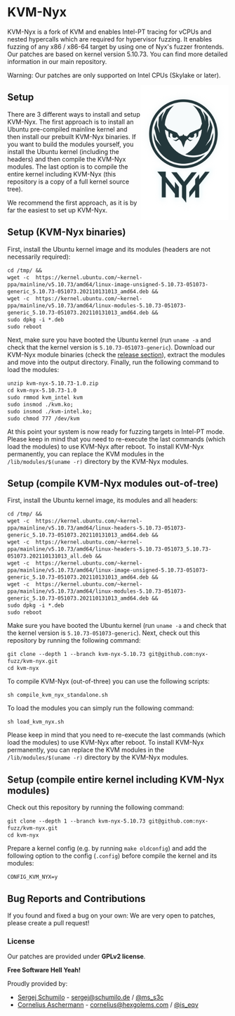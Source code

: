 # KVM-Nyx

KVM-Nyx is a fork of KVM and enables Intel-PT tracing for vCPUs and nested hypercalls which are required for hypervisor fuzzing. It enables fuzzing of any x86 / x86-64 target by using one of Nyx's fuzzer frontends. 
Our patches are based on kernel version 5.10.73. You can find more detailed information in our main repository.

Warning: Our patches are only supported on Intel CPUs (Skylake or later).

<p>
<img align="right" width="200"  src="logo.png">
</p>


## Setup 

There are 3 different ways to install and setup KVM-Nyx. The first approach is to install an Ubuntu pre-compiled mainline kernel and then install our prebuilt KVM-Nyx binaries. If you want to build the modules yourself, you install the Ubuntu kernel (including the headers) and then compile the KVM-Nyx modules. The last option is to compile the entire kernel including KVM-Nyx (this repository is a copy of a full kernel source tree).

We recommend the first approach, as it is by far the easiest to set up KVM-Nyx. 

## Setup (KVM-Nyx binaries)

First, install the Ubuntu kernel image and its modules (headers are not necessarily required):

```
cd /tmp/ &&
wget -c  https://kernel.ubuntu.com/~kernel-ppa/mainline/v5.10.73/amd64/linux-image-unsigned-5.10.73-051073-generic_5.10.73-051073.202110131013_amd64.deb &&
wget -c  https://kernel.ubuntu.com/~kernel-ppa/mainline/v5.10.73/amd64/linux-modules-5.10.73-051073-generic_5.10.73-051073.202110131013_amd64.deb &&
sudo dpkg -i *.deb
sudo reboot
```

Next, make sure you have booted the Ubuntu kernel (run `uname -a` and check that the kernel version is `5.10.73-051073-generic`). Download our KVM-Nyx module binaries (check the [release section](https://github.com/nyx-fuzz/KVM-Nyx/releases)), extract the modules and move into the output directory. Finally, run the following command to load the modules:

```
unzip kvm-nyx-5.10.73-1.0.zip
cd kvm-nyx-5.10.73-1.0
sudo rmmod kvm_intel kvm
sudo insmod ./kvm.ko;
sudo insmod ./kvm-intel.ko;
sudo chmod 777 /dev/kvm
```

At this point your system is now ready for fuzzing targets in Intel-PT mode. Please keep in mind that you need to re-execute the last commands (which load the modules) to use KVM-Nyx after reboot. To  install KVM-Nyx permanently, you can replace the KVM modules in the `/lib/modules/$(uname -r)` directory by the KVM-Nyx modules. 


## Setup (compile KVM-Nyx modules out-of-tree)

First, install the Ubuntu kernel image, its modules and all headers:

```
cd /tmp/ &&
wget -c  https://kernel.ubuntu.com/~kernel-ppa/mainline/v5.10.73/amd64/linux-headers-5.10.73-051073-generic_5.10.73-051073.202110131013_amd64.deb &&
wget -c  https://kernel.ubuntu.com/~kernel-ppa/mainline/v5.10.73/amd64/linux-headers-5.10.73-051073_5.10.73-051073.202110131013_all.deb &&
wget -c  https://kernel.ubuntu.com/~kernel-ppa/mainline/v5.10.73/amd64/linux-image-unsigned-5.10.73-051073-generic_5.10.73-051073.202110131013_amd64.deb &&
wget -c  https://kernel.ubuntu.com/~kernel-ppa/mainline/v5.10.73/amd64/linux-modules-5.10.73-051073-generic_5.10.73-051073.202110131013_amd64.deb &&
sudo dpkg -i *.deb
sudo reboot
```

Make sure you have booted the Ubuntu kernel (run `uname -a` and check that the kernel version is `5.10.73-051073-generic`). Next, check out this repository by running the following command:

```
git clone --depth 1 --branch kvm-nyx-5.10.73 git@github.com:nyx-fuzz/kvm-nyx.git
cd kvm-nyx
```

To compile KVM-Nyx (out-of-three) you can use the following scripts: 

```
sh compile_kvm_nyx_standalone.sh
```

To load the modules you can simply run the following command:

```
sh load_kvm_nyx.sh
```

Please keep in mind that you need to re-execute the last commands (which load the modules) to use KVM-Nyx after reboot. To  install KVM-Nyx permanently, you can replace the KVM modules in the `/lib/modules/$(uname -r)` directory by the KVM-Nyx modules. 

## Setup (compile entire kernel including KVM-Nyx modules)

Check out this repository by running the following command:

```
git clone --depth 1 --branch kvm-nyx-5.10.73 git@github.com:nyx-fuzz/kvm-nyx.git
cd kvm-nyx
```

Prepare a kernel config (e.g. by running `make oldconfig`) and add the following option to the config (`.config`) before compile the kernel and its modules: 

```
CONFIG_KVM_NYX=y
```

## Bug Reports and Contributions

If you found and fixed a bug on your own: We are very open to patches, please create a pull request!  

### License

Our patches are provided under **GPLv2 license**. 

**Free Software Hell Yeah!** 

Proudly provided by: 

* [Sergej Schumilo](http://schumilo.de) - sergej@schumilo.de / [@ms_s3c](https://twitter.com/ms_s3c)
* [Cornelius Aschermann](https://hexgolems.com) - cornelius@hexgolems.com / [@is_eqv](https://twitter.com/is_eqv)
